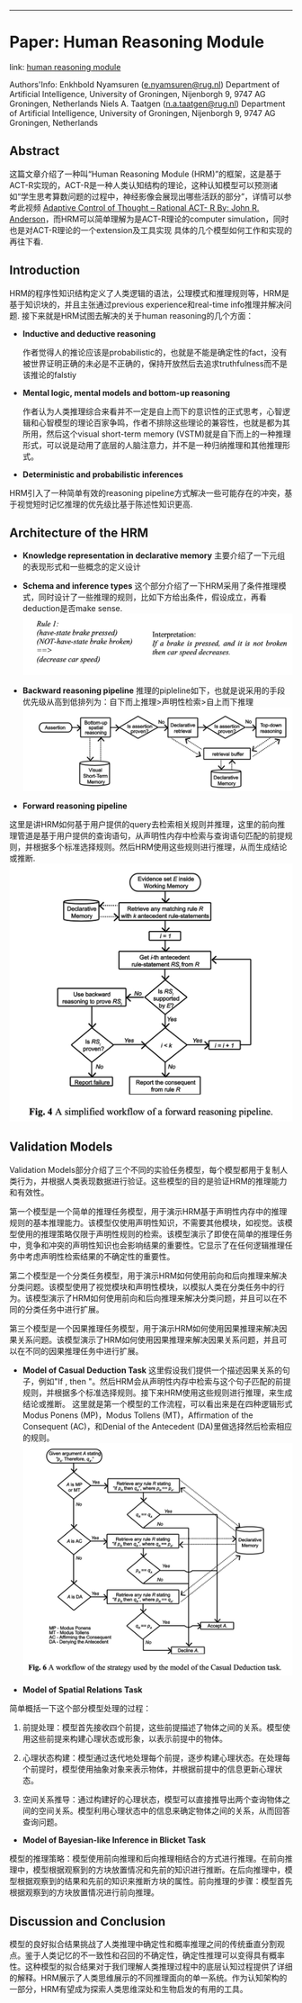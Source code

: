 
---


# Paper: Human Reasoning Module


link:	[human reasoning module](https://citeseerx.ist.psu.edu/viewdoc/download;jsessionid=32CFA430A83B3069A4239DEB74F04FAB?doi=10.1.1.714.1165&rep=rep1&type=pdf)

Authors'Info:
Enkhbold Nyamsuren (e.nyamsuren@rug.nl) Department of Artificial Intelligence, University of Groningen, Nijenborgh 9, 9747 AG Groningen, Netherlands
Niels A. Taatgen (n.a.taatgen@rug.nl) Department of Artificial Intelligence, University of Groningen, Nijenborgh 9, 9747 AG Groningen, Netherlands


## Abstract
这篇文章介绍了一种叫“Human Reasoning Module (HRM)”的框架，这是基于ACT-R实现的，ACT-R是一种人类认知结构的理论，这种认知模型可以预测诸如“学生思考算数问题的过程中，神经影像会展现出哪些活跃的部分”，详情可以参考此视频 [Adaptive Control of Thought – Rational ACT- R By: John R. Anderson](https://youtu.be/5_RqQ56MxPE)，而HRM可以简单理解为是ACT-R理论的computer simulation，同时也是对ACT-R理论的一个extension及工具实现 具体的几个模型如何工作和实现的再往下看.


## Introduction
HRM的程序性知识结构定义了人类逻辑的语法，公理模式和推理规则等，HRM是基于知识块的，并且主张通过previous experience和real-time info推理并解决问题. 接下来就是HRM试图去解决的关于human reasoning的几个方面：

* **Inductive and deductive reasoning**

	作者觉得人的推论应该是probabilistic的，也就是不能是确定性的fact，没有被世界证明正确的未必是不正确的，保持开放然后去追求truthfulness而不是该推论的falstiy


* **Mental logic, mental models and bottom-up reasoning**
	
	作者认为人类推理综合来看并不一定是自上而下的意识性的正式思考，心智逻辑和心智模型的理论百家争鸣，作者不排除这些理论的兼容性，也就是都为其所用，然后这个visual short-term memory (VSTM)就是自下而上的一种推理形式，可以说是动用了底层的人脑注意力，并不是一种归纳推理和其他推理形式。	

* **Deterministic and probabilistic inferences**

HRM引入了一种简单有效的reasoning pipeline方式解决一些可能存在的冲突，基于视觉短时记忆推理的优先级比基于陈述性知识更高.

## Architecture of the HRM
* **Knowledge representation in declarative memory**
主要介绍了一下元组的表现形式和一些概念的定义设计

* **Schema and inference types**
这个部分介绍了一下HRM采用了条件推理模式，同时设计了一些推理的规则，比如下方给出条件，假设成立，再看deduction是否make sense.
![Human Reasoning Module1](img/HRM1.jpg)

* **Backward reasoning pipeline**
推理的pipleline如下，也就是说采用的手段优先级从高到低排列为：自下而上推理>声明性检索>自上而下推理
![HRM2](img/HRM2.jpg)

* **Forward reasoning pipeline** 

这里是讲HRM如何基于用户提供的query去检索相关规则并推理，这里的前向推理管道是基于用户提供的查询语句，从声明性内存中检索与查询语句匹配的前提规则，并根据多个标准选择规则。然后HRM使用这些规则进行推理，从而生成结论或推断.
![HRM3](img/HRM3.jpg)

## Validation Models
Validation Models部分介绍了三个不同的实验任务模型，每个模型都用于复制人类行为，并根据人类表现数据进行验证。这些模型的目的是验证HRM的推理能力和有效性。

第一个模型是一个简单的推理任务模型，用于演示HRM基于声明性内存中的推理规则的基本推理能力。该模型仅使用声明性知识，不需要其他模块，如视觉。该模型使用的推理策略仅限于声明性规则的检索。该模型演示了即使在简单的推理任务中，竞争和冲突的声明性知识也会影响结果的重要性。它显示了在任何逻辑推理任务中考虑声明性检索结果的不确定性的重要性。

第二个模型是一个分类任务模型，用于演示HRM如何使用前向和后向推理来解决分类问题。该模型使用了视觉模块和声明性模块，以模拟人类在分类任务中的行为。该模型演示了HRM如何使用前向和后向推理来解决分类问题，并且可以在不同的分类任务中进行扩展。

第三个模型是一个因果推理任务模型，用于演示HRM如何使用因果推理来解决因果关系问题。该模型演示了HRM如何使用因果推理来解决因果关系问题，并且可以在不同的因果推理任务中进行扩展。

* **Model of Casual Deduction Task**
这里假设我们提供一个描述因果关系的句子，例如"If <cause>, then <effect>"。然后HRM会从声明性内存中检索与这个句子匹配的前提规则，并根据多个标准选择规则。接下来HRM使用这些规则进行推理，来生成结论或推断。
这里就是第一个模型的工作流程，可以看出来是在四种逻辑形式Modus Ponens (MP)，Modus Tollens (MT)，Affirmation of the Consequent (AC)，和Denial of the Antecedent (DA)里做选择然后检索相应的规则。
![HRM4](img/HRM4.jpg)

* **Model of Spatial Relations Task**

简单概括一下这个部分模型处理的过程：

1. 前提处理：模型首先接收四个前提，这些前提描述了物体之间的关系。模型使用这些前提来构建心理状态或形象，以表示前提中的物体。

2. 心理状态构建：模型通过迭代地处理每个前提，逐步构建心理状态。在处理每个前提时，模型使用抽象对象来表示物体，并根据前提中的信息更新心理状态。

3. 空间关系推导：通过构建好的心理状态，模型可以直接推导出两个查询物体之间的空间关系。模型利用心理状态中的信息来确定物体之间的关系，从而回答查询问题。

* **Model of Bayesian-like Inference in Blicket Task**

模型的推理策略：模型使用前向推理和后向推理相结合的方式进行推理。在前向推理中，模型根据观察到的方块放置情况和先前的知识进行推断。在后向推理中，模型根据观察到的结果和先前的知识来推断方块的属性。前向推理的步骤：模型首先根据观察到的方块放置情况进行前向推理。

## Discussion and Conclusion
模型的良好拟合结果挑战了人类推理中确定性和概率推理之间的传统垂直分割观点。鉴于人类记忆的不一致性和召回的不确定性，确定性推理可以变得具有概率性。这种模型的拟合结果对于我们理解人类推理过程中的底层认知过程提供了详细的解释。HRM展示了人类思维展示的不同推理面向的单一系统。作为认知架构的一部分，HRM有望成为探索人类思维深处和生物启发的有用的工具。



```

```
